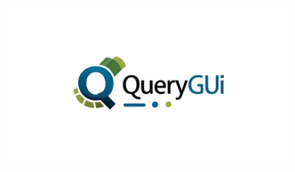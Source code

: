 <div align="center">
  <img src="https://github.com/lorenzopaoria/Database-Project-Music-streaming-platform-for-distributed-systems/blob/e3a2e7c9ca2cd47907a189c038af8489a2f19306/Photo/queryGUI.png"/>
</div>
